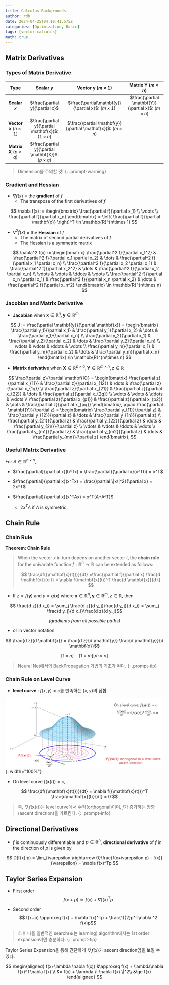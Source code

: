```yaml
---
title: Calculus Backgrounds
author: rdh
date: 2024-04-25T04:19:41.575Z
categories: [Optimization, Basic]
tags: [vector calculus]
math: true
---
```


## Matrix Derivatives
### Types of Matrix Derivative

|                 Type                  |                       Scalar $y$                        |                Vector $\mathbf{y}$ $(m\times 1)$                 |            Matrix $\mathbf{Y}$ $(m\times n)$            |
| :-----------------------------------: | :-----------------------------------------------------: | :--------------------------------------------------------------: | :-----------------------------------------------------: |
|            **Scalar** $x$             |             $\frac{\partial y}{\partial x}$             |      $\frac{\partial\mathbf{y}}{\partial x}$: $(m\times 1)$      | $\frac{\partial \mathbf{Y}}{\partial x}$: $(m\times n)$ |
| **Vector** $\mathbf{x}$ $(n\times 1)$ | $\frac{\partial y}{\partial \mathbf{x}}$: $(1\times n)$ | $\frac{\partial \mathbf{y}}{\partial \mathbf{x}}$: $(m\times n)$ |                                                         |
| **Matrix** $\mathbf{X}$ $(p\times q)$ | $\frac{\partial y}{\partial \mathbf{X}}$: $(p\times q)$ |                                                                  |

> Dimension을 주의할 것!
{: .prompt-warning}

### Gradient and Hessian
* $\nabla f(x)$ = the **gradient** of $f$
  * The transpose of the first derivatives of $f$

$$
\nabla f(x) := \begin{bmatrix} \frac{\partial f}{\partial x_1} \\ \vdots \\ \frac{\partial f}{\partial x_n} \end{bmatrix} = \left( \frac{\partial f}{\partial \mathbf{x}} \right)^T \in \mathbb{R}^{n\times 1} $$

* $\nabla^2 f(x)$ = the **Hessian** of $f$
  * The matrix of second partial derivatives of $f$
  * The Hessian is a symmetric matrix

$$ \nabla^2 f(x) := 
\begin{bmatrix} 
\frac{\partial^2 f}{\partial x_1^2} & \frac{\partial^2 f}{\partial x_1 \partial x_2} & \dots & \frac{\partial^2 f}{\partial x_1 \partial x_n} 
\\ \frac{\partial^2 f}{\partial x_2 \partial x_1} & \frac{\partial^2 f}{\partial x_2^2} & \dots & \frac{\partial^2 f}{\partial x_2 \partial x_n}
\\ \vdots & \vdots & \ddots & \vdots
\\ \frac{\partial^2 f}{\partial x_n \partial x_1} & \frac{\partial^2 f}{\partial x_n \partial x_2} & \dots & \frac{\partial^2 f}{\partial x_n^2}
\end{bmatrix} 
\in \mathbb{R}^{n\times n} 
$$

### Jacobian and Matrix Derivative

* **Jacobian** when $\mathbf{x} \in \mathbb{R}^n, \mathbf{y} \in \mathbb{R}^m$

$$ J := 
\frac{\partial \mathbf{y}}{\partial \mathbf{x}} =
\begin{bmatrix} 
\frac{\partial y_1}{\partial x_1} & \frac{\partial y_1}{\partial x_2} & \dots & \frac{\partial y_1}{\partial x_n} 
\\ \frac{\partial y_2}{\partial x_1} & \frac{\partial y_2}{\partial x_2} & \dots & \frac{\partial y_2}{\partial x_n}
\\ \vdots & \vdots & \ddots & \vdots
\\ \frac{\partial y_m}{\partial x_1} & \frac{\partial y_m}{\partial x_2} & \dots & \frac{\partial y_m}{\partial x_n}
\end{bmatrix} 
\in \mathbb{R}^{m\times n} 
$$

* **Matrix derivative** when $\mathbf{X} \in \mathbb{R}^{p\times q}, \mathbf{Y} \in \mathbb{R}^{m \times n}, z \in \mathbb{R}$

$$ \frac{\partial z}{\partial \mathbf{X}} =
\begin{bmatrix} 
\frac{\partial z}{\partial x_{11}} & \frac{\partial z}{\partial x_{12}} & \dots & \frac{\partial z}{\partial x_{1q}} 
\\ \frac{\partial z}{\partial x_{21}} & \frac{\partial z}{\partial x_{22}} & \dots & \frac{\partial z}{\partial x_{2q}} 
\\ \vdots & \vdots & \ddots & \vdots
\\ \frac{\partial z}{\partial x_{p1}} & \frac{\partial z}{\partial x_{p2}} & \dots & \frac{\partial z}{\partial x_{pq}} 
\end{bmatrix}, 
\quad
\frac{\partial \mathbf{Y}}{\partial z} =
\begin{bmatrix} 
\frac{\partial y_{11}}{\partial z} & \frac{\partial y_{12}}{\partial z} & \dots & \frac{\partial y_{1n}}{\partial z}
\\ \frac{\partial y_{21}}{\partial z} & \frac{\partial y_{22}}{\partial z} & \dots & \frac{\partial y_{2n}}{\partial z}
\\ \vdots & \vdots & \ddots & \vdots
\\ \frac{\partial y_{m1}}{\partial z} & \frac{\partial y_{m2}}{\partial z} & \dots & \frac{\partial y_{mn}}{\partial z}
\end{bmatrix}, 
$$

### Useful Matrix Derivative
For $A \in \mathbb{R}^{n \times n}$,
* $\frac{\partial}{\partial x}(b^Tx) = \frac{\partial}{\partial x}(x^Tb) = b^T$

* $\frac{\partial}{\partial x}(x^Tx) = \frac{\partial \|x\|^2}{\partial x} = 2x^T$

* $\frac{\partial}{\partial x}(x^TAx) =  x^T(A+A^T)$
  * $2x^TA$ if $A$ is symmetric.

## Chain Rule
### Chain Rule
**Theorem: Chain Rule**

> When the vector $x$ in turn depens on another vector $t$, the **chain rule** for the univariate function $f:\mathbb{R}^n \rightarrow \mathbb{R}$ can be extended as follows:
> 
>$$ \frac{df({\mathbf{x}(t)})}{dt}
>=\frac{\partial f}{\partial x} \frac{d \mathbf{x}}{d t} = \nabla f(\mathbf{x}(t))^T \frac{d \mathbf{x}}{d t}
>$$

* If $z=f(\mathbf{y})$ and $y=g(\mathbf{x})$ where $\mathbf{x}\in \mathbb{R}^n, \mathbf{y}\in \mathbb{R}^m, z\in \mathbb{R}$, then

$$ 
\frac{d z}{d x_i}
= \sum_j \frac{d z}{d y_j}\frac{d y_j}{d x_i}
= \sum_j \frac{d y_j}{d x_i}\frac{d z}{d y_j}$$

<p align=center>
<i>(gradients from all possible paths)</i>
</p>

* or in vector notation

$$
\frac{d z}{d \mathbf{x}} = \frac{d z}{d \mathbf{y}} \frac{d \mathbf{y}}{d \mathbf{x}}$$

$$
[1\times n] \quad [1\times m] [m \times n]$$

> Neural Net에서의 BackPropagation 기법의 기초가 된다.
{: .prompt-tip}

### Chain Rule on Level Curve
* **level curve** : $f(x,y)=c$를 만족하는 $(x,y)$의 집합.

![](/assets/img/calculus-background-01.png){: width="100%"}

* On level curve $f(\mathbf{x}(t)) = c$, 

$$
\frac{df({\mathbf{x}(t)})}{dt} = \nabla f({\mathbf{x}(t)})^T \frac{d\mathbf{x}(t)}{dt} = 0
$$

> 즉, $\nabla f({\mathbf{x}(t)})$는 level curve에서 수직(orthogonal)이며, $f$가 증가하는 방향(ascent direction)을 가르킨다.
{: .prompt-info}

## Directional Derivatives
* $f$ is continuously differentiable and $p \in \mathbb{R}^n$, **directional derivative** of $f$ in the direction of $p$ is given by

$$
D(f(x);p) = \lim_{\varepsilon \rightarrow 0}\frac{f(x+\varepsilon p) - f(x)}{\varepsilon} = \nabla f(x)^Tp
$$

## Taylor Series Expansion
* First order
$$
f(x+p) \approxeq f(x) + \nabla f(x)^Tp$$

* Second order
$$
f(x+p) \approxeq f(x) + \nabla f(x)^Tp + \frac{1}{2}p^T\nabla ^2 f(x)p$$

> 추후 나올 일반적인 search(또는 learning) algorithm에서는 1st order expansion이면 충분하다.
{: .prompt-tip}

Taylor Series Expansion을 통해 간단하게 $\nabla f(x)$가 ascent direction임을 보일 수 있다.

$$
\begin{aligned}
f(x+\lambda \nabla f(x)) &\approxeq f(x) + \lambda\nabla f(x)^T\nabla f(x) \\
&= f(x) + \lambda \| \nabla f(x) \|^2\\
&\ge f(x)
\end{aligned}
$$
